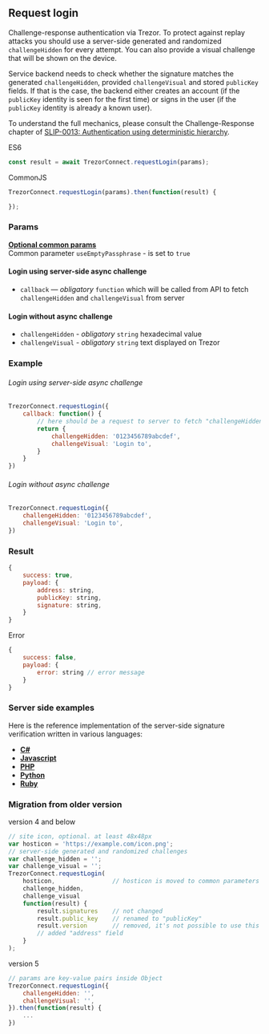 ## Request login

Challenge-response authentication via Trezor. To protect against replay attacks
you should use a server-side generated and randomized `challengeHidden` for every
attempt. You can also provide a visual challenge that will be shown on the
device.

Service backend needs to check whether the signature matches the generated
`challengeHidden`, provided `challengeVisual` and stored `publicKey` fields.
If that is the case, the backend either creates an account (if the `publicKey`
identity is seen for the first time) or signs in the user (if the `publicKey`
identity is already a known user).

To understand the full mechanics, please consult the Challenge-Response chapter
of
[SLIP-0013: Authentication using deterministic hierarchy](https://github.com/satoshilabs/slips/blob/master/slip-0013.md).


ES6
```javascript
const result = await TrezorConnect.requestLogin(params);
```

CommonJS
```javascript
TrezorConnect.requestLogin(params).then(function(result) {

});
```

### Params
[****Optional common params****](commonParams.md)
<br>
Common parameter `useEmptyPassphrase` - is set to `true`
#### Login using server-side async challenge
- `callback` — *obligatory* `function` which will be called from API to fetch `challengeHidden` and `challengeVisual` from server

#### Login without async challenge
- `challengeHidden` - *obligatory* `string` hexadecimal value
- `challengeVisual` - *obligatory* `string` text displayed on Trezor


### Example
###### Login using server-side async challenge
```javascript
TrezorConnect.requestLogin({ 
    callback: function() {
        // here should be a request to server to fetch "challengeHidden" and "challengeVisual"
        return {
            challengeHidden: '0123456789abcdef',
            challengeVisual: 'Login to',
        }
    }
})
```

###### Login without async challenge
```javascript
TrezorConnect.requestLogin({ 
    challengeHidden: '0123456789abcdef',
    challengeVisual: 'Login to',
})
```

### Result
```javascript
{
    success: true,
    payload: {
        address: string,
        publicKey: string,
        signature: string,
    }
}
```
Error
```javascript
{
    success: false,
    payload: {
        error: string // error message
    }
}
```

### Server side examples

Here is the reference implementation of the server-side signature verification
written in various languages:

- [**C#**](server/server.cs)
- [**Javascript**](server/server.js)
- [**PHP**](server/server.php)
- [**Python**](server/server.py)
- [**Ruby**](server/server.rb)



### Migration from older version

version 4 and below
```javascript
// site icon, optional. at least 48x48px
var hosticon = 'https://example.com/icon.png';
// server-side generated and randomized challenges
var challenge_hidden = '';
var challenge_visual = '';
TrezorConnect.requestLogin(
    hosticon,                // hosticon is moved to common parameters
    challenge_hidden,
    challenge_visual
    function(result) {
        result.signatures    // not changed
        result.public_key    // renamed to "publicKey"
        result.version       // removed, it's not possible to use this method witch outdated firmware
        // added "address" field
    }
);
```
version 5
```javascript
// params are key-value pairs inside Object
TrezorConnect.requestLogin({ 
    challengeHidden: '',
    challengeVisual: '',
}).then(function(result) {
    ...
})
```
